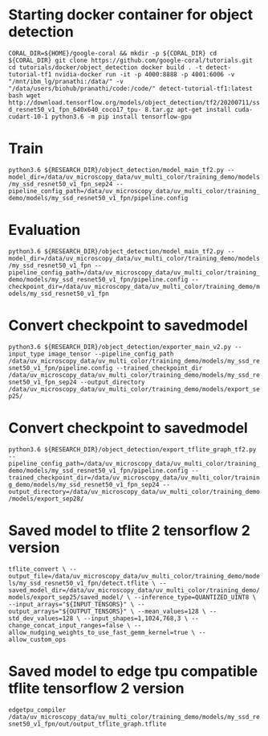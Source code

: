 # Starting docker container for object detection
`CORAL_DIR=${HOME}/google-coral && mkdir -p ${CORAL_DIR}
cd ${CORAL_DIR}
git clone https://github.com/google-coral/tutorials.git
cd tutorials/docker/object_detection
docker build . -t detect-tutorial-tf1
nvidia-docker run -it -p 4000:8888 -p 4001:6006 -v "/mnt/ibm_lg/pranathi:/data/" -v "/data/users/biohub/pranathi/code:/code/" detect-tutorial-tf1:latest bash
wget http://download.tensorflow.org/models/object_detection/tf2/20200711/ssd_resnet50_v1_fpn_640x640_coco17_tpu-
8.tar.gz
apt-get install cuda-cudart-10-1
python3.6 -m pip install tensorflow-gpu
`

# Train
`
python3.6 ${RESEARCH_DIR}/object_detection/model_main_tf2.py --model_dir=/data/uv_microscopy_data/uv_multi_color/training_demo/models/my_ssd_resnet50_v1_fpn_sep24 --pipeline_config_path=/data/uv_microscopy_data/uv_multi_color/training_demo/models/my_ssd_resnet50_v1_fpn/pipeline.config 
`

# Evaluation
`
python3.6 ${RESEARCH_DIR}/object_detection/model_main_tf2.py --model_dir=/data/uv_microscopy_data/uv_multi_color/training_demo/models/my_ssd_resnet50_v1_fpn --pipeline_config_path=/data/uv_microscopy_data/uv_multi_color/training_demo/models/my_ssd_resnet50_v1_fpn/pipeline.config --checkpoint_dir=/data/uv_microscopy_data/uv_multi_color/training_demo/models/my_ssd_resnet50_v1_fpn
`

# Convert checkpoint to savedmodel
`
python3.6 ${RESEARCH_DIR}/object_detection/exporter_main_v2.py --input_type image_tensor --pipeline_config_path /data/uv_microscopy_data/uv_multi_color/training_demo/models/my_ssd_resnet50_v1_fpn/pipeline.config --trained_checkpoint_dir /data/uv_microscopy_data/uv_multi_color/training_demo/models/my_ssd_resnet50_v1_fpn_sep24 --output_directory /data/uv_microscopy_data/uv_multi_color/training_demo/models/export_sep25/
`

# Convert checkpoint to savedmodel
`
python3.6 ${RESEARCH_DIR}/object_detection/export_tflite_graph_tf2.py --pipeline_config_path=/data/uv_microscopy_data/uv_multi_color/training_demo/models/my_ssd_resnet50_v1_fpn/pipeline.config --trained_checkpoint_dir=/data/uv_microscopy_data/uv_multi_color/training_demo/models/my_ssd_resnet50_v1_fpn_sep24 --output_directory=/data/uv_microscopy_data/uv_multi_color/training_demo/models/export_sep28/
`

# Saved model to tflite 2 tensorflow 2 version
`
tflite_convert \
  --output_file=/data/uv_microscopy_data/uv_multi_color/training_demo/models/my_ssd_resnet50_v1_fpn/detect.tflite \
  --saved_model_dir=/data/uv_microscopy_data/uv_multi_color/training_demo/models/export_sep25/saved_model/ \
  --inference_type=QUANTIZED_UINT8 \
  --input_arrays="${INPUT_TENSORS}" \
  --output_arrays="${OUTPUT_TENSORS}" \
  --mean_values=128 \
  --std_dev_values=128 \
  --input_shapes=1,1024,768,3 \
  --change_concat_input_ranges=false \
  --allow_nudging_weights_to_use_fast_gemm_kernel=true \
  --allow_custom_ops
`
# Saved model to edge tpu compatible tflite tensorflow 2 version
`
edgetpu_compiler /data/uv_microscopy_data/uv_multi_color/training_demo/models/my_ssd_resnet50_v1_fpn/out/output_tflite_graph.tflite
`

